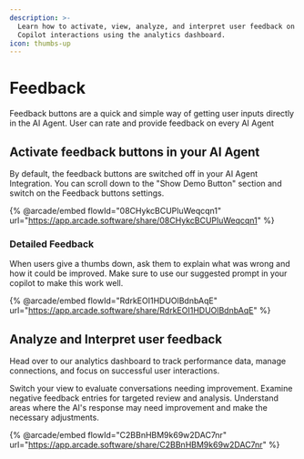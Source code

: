 ```yaml
---
description: >-
  Learn how to activate, view, analyze, and interpret user feedback on AI
  Copilot interactions using the analytics dashboard.
icon: thumbs-up
---
```


# Feedback

Feedback buttons are a quick and simple way of getting user inputs directly in the AI Agent. User can rate and provide feedback on every AI Agent&#x20;

## Activate feedback buttons in your AI Agent

By default, the feedback buttons are switched off in your AI Agent Integration. You can scroll down to the "Show Demo Button" section and switch on the Feedback buttons settings.&#x20;

{% @arcade/embed flowId="08CHykcBCUPluWeqcqn1" url="https://app.arcade.software/share/08CHykcBCUPluWeqcqn1" %}

### Detailed Feedback

When users give a thumbs down, ask them to explain what was wrong and how it could be improved. Make sure to use our suggested prompt in your copilot to make this work well.

{% @arcade/embed flowId="RdrkEOI1HDUOlBdnbAqE" url="https://app.arcade.software/share/RdrkEOI1HDUOlBdnbAqE" %}

## Analyze and Interpret user feedback

Head over to our analytics dashboard to track performance data, manage connections, and focus on successful user interactions.

Switch your view to evaluate conversations needing improvement. Examine negative feedback entries for targeted review and analysis. Understand areas where the AI's response may need improvement and make the necessary adjustments.

{% @arcade/embed flowId="C2BBnHBM9k69w2DAC7nr" url="https://app.arcade.software/share/C2BBnHBM9k69w2DAC7nr" %}
